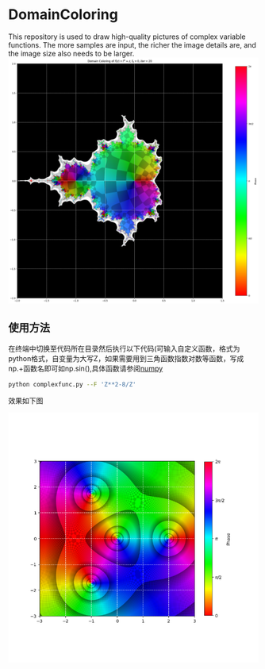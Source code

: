 # DomainColoring
This repository is used to draw high-quality pictures of complex variable functions. The more samples are input, the richer the image details are, and the image size also needs to be larger.
![mandelbralt](https://github.com/showsunny/DomainColoring/blob/main/images/mandelbrot_continual.png)
## 使用方法
在终端中切换至代码所在目录然后执行以下代码(可输入自定义函数，格式为python格式，自变量为大写Z，如果需要用到三角函数指数对数等函数，写成np.+函数名即可如np.sin(),具体函数请参阅[numpy]((https://numpy.org/doc/stable/reference/routines.math.html))
```bash
python complexfunc.py --F 'Z**2-8/Z'
```
效果如下图

![figure1](https://github.com/showsunny/DomainColoring/blob/main/images/Figure_1.png)
